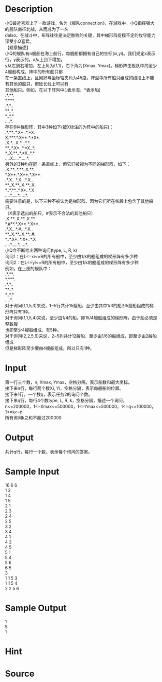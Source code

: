 
# Description

<div class="content"><div>小Q最近喜欢上了一款游戏，名为《舰队connection》，在游戏中，小Q指挥强大的舰队南征北战，从而成为了一名</div>
<div>dalao。在战斗中，布阵往往是决定胜败的关键，其中梯形阵捉摸不定的攻守能力深受小Q喜爱。</div>
<div>【题意描述】</div>
<div>小Q的舰队有n艘船在海上航行，每艘船都拥有自己的坐标(xi,yi)。我们规定x表示行，y表示列，x从上到下增加，</div>
<div>y从左到右增加，左上角为(1,1)，右下角为(Xmax, Ymax)。梯形阵由舰队中的至少4艘船构成，阵中的所有船只都</div>
<div>在一条直线上，且刚好与坐标轴夹角为45度。阵型中所有船只组成的线段上不能有其他的船只，但延长线上可以有</div>
<div>其他船只。例如，在以下阵列中(.表示海，*表示船)</div>
<div>.*.**.</div>
<div>*.***.</div>
<div>.*.*..</div>
<div>**..*.</div>
<div>*..*.*</div>
<div>....*.</div>
<div>存在6种梯形阵，其中3种如下(被X标注的为阵中的船只)：</div>
<div>.*.**..*.X*..*.*X.</div>
<div>X.***.*.X**.*.*X*.</div>
<div>.X.*...X.*...*.*..</div>
<div>**..*.X*..*.*X..*.</div>
<div>*..X.**..*.*X..*.*</div>
<div>....X.....*.....*.</div>
<div>另外的3种均在同一条直线上，但它们被视为不同的梯形阵，如下：</div>
<div>.X.**..*.**..X.**.</div>
<div>*.X**.*.X**.*.X**.</div>
<div>.*.X...*.X...*.X..</div>
<div>**..X.**..X.**..X.</div>
<div>*..*.**..*.X*..*.X</div>
<div>....*.....*.....*.</div>
<div>需要注意的是，以下三种不被认为是梯形阵，因为它们所在线段上包含了其他船只。</div>
<div>（X表示选出的船只，#表示不合法的其他船只）</div>
<div>.X.**..X.**..X.**.</div>
<div>*.#**.*.X**.*.X**.</div>
<div>.*.X...*.#...*.X..</div>
<div>**..X.**..X.**..#.</div>
<div>*..*.X*..*.X*..*.X</div>
<div>....*.....*.....*.</div>
<div>小Q会不断给出两种询问(type, L, R, k)</div>
<div>询问1：在L&lt;=xi&lt;=R的所有船中，至少由1/k的船组成的梯形阵有多少种</div>
<div>询问2：在L&lt;=yi&lt;=R的所有船中，至少由1/k的船组成的梯形阵有多少种</div>
<div>例如，在上图的舰队中：</div>
<div>.*.**.</div>
<div>*.***.</div>
<div>.*.*..</div>
<div>**..*.</div>
<div>*..*.*</div>
<div>....*.</div>
<div>对于询问(1,1,5,3)来说，1~5行共计15艘船，至少由其中1/3的船即5艘船组成的梯形阵只有1种。</div>
<div>对于询问(1,1,5,4)来说，至少由1/4的船，即15/4艘船组成的梯形阵，由于船必须是整数艘</div>
<div>也即至少4艘船组成，有5种。</div>
<div>对于询问(2,2,5,6)来说，2~5列共计12艘船，至少由1/6的船组成，即至少由2艘船组成</div>
<div>但是梯形阵至少要由4艘船组成，所以只有1种。</div>
<p></p></div>

# Input

<div class="content"><div>第一行三个数，n, Xmax, Ymax，空格分隔，表示船数和最大坐标。</div>
<div>接下来n行，每行两个数Xi, Yi，空格分隔，表示每艘船的位置。</div>
<div>接下来1行，一个数q，表示任务2的询问个数。</div>
<div>接下来q行，每行4个数type, L, R, k，空格分隔，描述一个询问。</div>
<div>n&lt;=200000，1&lt;=Xmax&lt;=500000，1&lt;=Ymax&lt;=500000，1&lt;=q&lt;=100000，1&lt;=k&lt;=n</div>
<div>所有询问k之和不超过200000</div>
<p></p></div>

# Output

<div class="content"><div>共计q行，每行一个数，表示每个询问的答案。</div>
<p></p></div>

# Sample Input

<div class="content"><span class="sampledata">16 6 6<br/>
1 2<br/>
1 4<br/>
1 5<br/>
2 1<br/>
2 3<br/>
2 4<br/>
2 5<br/>
3 2<br/>
3 4<br/>
4 1<br/>
4 2<br/>
4 5<br/>
5 1<br/>
5 4<br/>
5 6<br/>
6 5<br/>
3<br/>
1 1 5 3<br/>
1 1 5 4<br/>
2 2 5 6</span></div>

# Sample Output

<div class="content"><span class="sampledata">1<br/>
5<br/>
1</span></div>

# Hint

<div class="content"><p></p></div>

# Source

<div class="content"><p><a href="problemset.php?search="></a></p></div>

